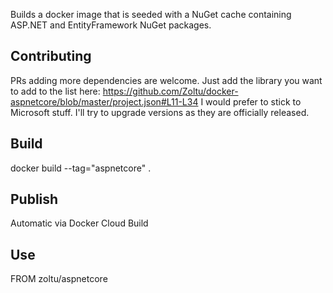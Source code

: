 Builds a docker image that is seeded with a NuGet cache containing ASP.NET and EntityFramework NuGet packages.

## Contributing

PRs adding more dependencies are welcome.  Just add the library you want to add to the list here: https://github.com/Zoltu/docker-aspnetcore/blob/master/project.json#L11-L34  I would prefer to stick to Microsoft stuff.  I'll try to upgrade versions as they are officially released.

## Build
docker build --tag="aspnetcore" .

## Publish
Automatic via Docker Cloud Build

## Use
FROM zoltu/aspnetcore
